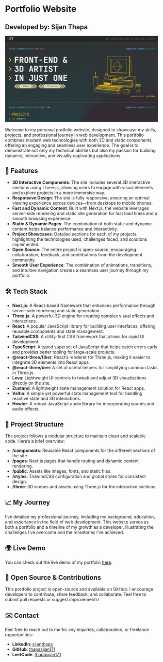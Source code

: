 # Portfolio Website

## Developed by: Sijan Thapa

<img src="https://raw.githubusercontent.com/thapasijan171/assets/main/Screenshot%202024-09-12%20200505.png" width="680px" />

Welcome to my personal portfolio website, designed to showcase my skills, projects, and professional journey in web development. This portfolio combines modern web technologies with both 3D and static components, offering an engaging and seamless user experience. The goal is to demonstrate not only my technical abilities but also my passion for building dynamic, interactive, and visually captivating applications.

## 🚀 Features

- **3D Interactive Components**: The site includes several 3D interactive sections using Three.js, allowing users to engage with visual elements and explore projects in a more immersive way.
- **Responsive Design**: The site is fully responsive, ensuring an optimal viewing experience across devices—from desktops to mobile phones.
- **Fast and Dynamic Content**: Built with Next.js, the website leverages server-side rendering and static site generation for fast load times and a smooth browsing experience.
- **Static & Dynamic Pages**: The combination of both static and dynamic content helps balance performance and interactivity.
- **Project Showcases**: Detailed sections for each of my projects, highlighting the technologies used, challenges faced, and solutions implemented.
- **Open Source**: The entire project is open-source, encouraging collaboration, feedback, and contributions from the development community.
- **Smooth User Experience**: The combination of animations, transitions, and intuitive navigation creates a seamless user journey through my portfolio.

## 🛠 Tech Stack

- **Next.js**: A React-based framework that enhances performance through server-side rendering and static generation.
- **Three.js**: A powerful 3D engine for creating complex visual effects and interactions.
- **React**: A popular JavaScript library for building user interfaces, offering reusable components and state management.
- **TailwindCSS**: A utility-first CSS framework that allows for rapid UI development.
- **TypeScript**: A typed superset of JavaScript that helps catch errors early and provides better tooling for large-scale projects.
- **@react-three/fiber**: React’s renderer for Three.js, making it easier to integrate 3D elements into React apps.
- **@react-three/drei**: A set of useful helpers for simplifying common tasks in Three.js.
- **Leva**: Lightweight UI controls to tweak and adjust 3D visualizations directly on the site.
- **Zustand**: A lightweight state management solution for React apps.
- **Valtio**: A simple yet powerful state management tool for handling reactive state and 3D interactions.
- **Howler**: A robust JavaScript audio library for incorporating sounds and audio effects.

## 📂 Project Structure

The project follows a modular structure to maintain clean and scalable code. Here’s a brief overview:

- **/components**: Reusable React components for the different sections of the site.
- **/pages**: Next.js pages that handle routing and dynamic content rendering.
- **/public**: Assets like images, fonts, and static files.
- **/styles**: TailwindCSS configuration and global styles for consistent design.
- **/three**: 3D scenes and assets using Three.js for the interactive sections.

## 📈 My Journey

I’ve detailed my professional journey, including my background, education, and experience in the field of web development. This website serves as both a portfolio and a timeline of my growth as a developer, illustrating the challenges I’ve overcome and the milestones I’ve achieved.

## 🌍 Live Demo

You can check out the live demo of my portfolio [here](https://sijanthapa.vercel.app/).

## 📂 Open Source & Contributions

This portfolio project is open-source and available on GitHub. I encourage developers to contribute, share feedback, and collaborate. Feel free to submit pull requests or suggest improvements!


## ✉️ Contact

Feel free to reach out to me for any inquiries, collaboration, or freelance opportunities:

- **LinkedIn**: [sijanthapa](https://www.linkedin.com/in/sijanthapa/)
- **GitHub**: [thapasijan171](https://github.com/thapasijan171)
- **LeetCode**: [thapasijan171](https://leetcode.com/thapasijan171)
